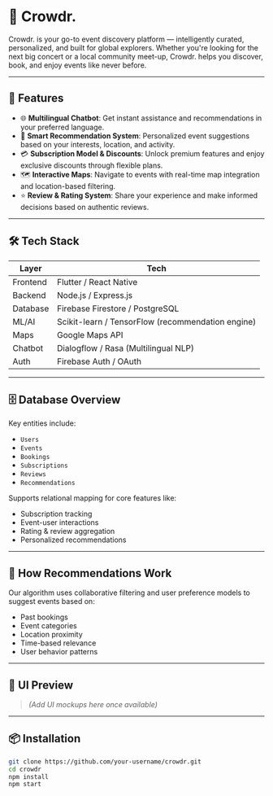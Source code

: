 # 🎉 Crowdr.

Crowdr. is your go-to event discovery platform — intelligently curated, personalized, and built for global explorers. Whether you're looking for the next big concert or a local community meet-up, Crowdr. helps you discover, book, and enjoy events like never before.

---

## 🚀 Features

- 🌐 **Multilingual Chatbot**: Get instant assistance and recommendations in your preferred language.
- 🎯 **Smart Recommendation System**: Personalized event suggestions based on your interests, location, and activity.
- 💳 **Subscription Model & Discounts**: Unlock premium features and enjoy exclusive discounts through flexible plans.
- 🗺️ **Interactive Maps**: Navigate to events with real-time map integration and location-based filtering.
- ⭐ **Review & Rating System**: Share your experience and make informed decisions based on authentic reviews.

---

## 🛠 Tech Stack

| Layer        | Tech                                    |
|--------------|-----------------------------------------|
| Frontend     | Flutter / React Native                  |
| Backend      | Node.js / Express.js                    |
| Database     | Firebase Firestore / PostgreSQL         |
| ML/AI        | Scikit-learn / TensorFlow (recommendation engine) |
| Maps         | Google Maps API                         |
| Chatbot      | Dialogflow / Rasa (Multilingual NLP)    |
| Auth         | Firebase Auth / OAuth                   |

---

## 🗄️ Database Overview

Key entities include:
- `Users`
- `Events`
- `Bookings`
- `Subscriptions`
- `Reviews`
- `Recommendations`

Supports relational mapping for core features like:
- Subscription tracking
- Event-user interactions
- Rating & review aggregation
- Personalized recommendations

---

## 🧠 How Recommendations Work

Our algorithm uses collaborative filtering and user preference models to suggest events based on:
- Past bookings
- Event categories
- Location proximity
- Time-based relevance
- User behavior patterns

---

## 📸 UI Preview

> *(Add UI mockups here once available)*

---

## 📦 Installation

```bash
git clone https://github.com/your-username/crowdr.git
cd crowdr
npm install
npm start
